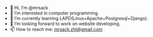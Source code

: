 - 👋 Hi, I’m @mrsack
- 👀 I’m interested in computer programming.
- 🌱 I’m currently learning LAPD(Linux+Apache+Postgresql+Django).
- 💞️ I’m looking forward to work on website developing.
- 📫 How to reach me: mrsack.zhl@gmail.com

<!---
mrsack/mrsack is a ✨ special ✨ repository because its `README.md` (this file) appears on your GitHub profile.
You can click the Preview link to take a look at your changes.
--->
